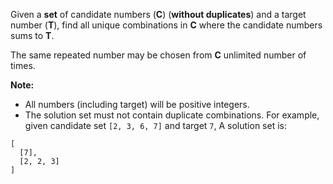 Given a **set** of candidate numbers (**C**) (**without duplicates**) and a target number (**T**), find all unique combinations in **C** where the candidate numbers sums to **T**.

The same repeated number may be chosen from **C** unlimited number of times.

**Note:**
- All numbers (including target) will be positive integers.
- The solution set must not contain duplicate combinations.
For example, given candidate set `[2, 3, 6, 7]` and target `7`, 
A solution set is: 
```
[
  [7],
  [2, 2, 3]
]
```
